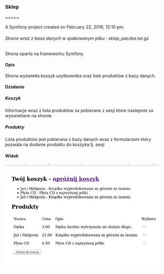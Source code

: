### Sklep
=====

A Symfony project created on February 22, 2016, 12:10 pm.

###### Strona wraz z baza danych w spakowanym pliku : sklep_paczka.tar.gz

Strona oparta na frameworku Symfony



#### Opis

Strona wyświetla koszyk uzytkownika oraz liste produktów z bazy danych.

#### Działanie

##### Koszyk

Informacje wraz z lista produktow sa pobierane z sesji ktore nastepnie sa wyswietlane na stronie.

##### Produkty

Lista produktów jest pobierana z bazy danych wraz z formularzem który pozwala na dodanie produktu do koszyka tj. sesji

#### Widok

![zrzut_ekranu](image/screen.png)
